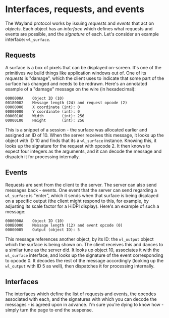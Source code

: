 # Interfaces, requests, and events

The Wayland protocol works by issuing *requests* and *events* that act on
*objects*. Each object has an *interface* which defines what requests and events
are possible, and the *signature* of each. Let's consider an example interface:
`wl_surface`.

## Requests

A surface is a box of pixels that can be displayed on-screen. It's one of the
primitives we build things like application windows out of. One of its
*requests* is "damage", which the client uses to indicate that some part of the
surface has changed and needs to be redrawn. Here's an annotated example of a
"damage" message on the wire (in hexadecimal):

    0000000A    Object ID (10)
    00180002    Message length (24) and request opcode (2)
    00000000    X coordinate (int): 0
    00000000    Y coordinate (int): 0
    00000100    Width        (int): 256
    00000100    Height       (int): 256

This is a snippet of a session - the surface was allocated earlier and assigned
an ID of 10. When the server receives this message, it looks up the object with
ID 10 and finds that its a `wl_surface` instance. Knowing this, it looks up the
signature for the request with opcode 2. It then knows to expect four integers
as the arguments, and it can decode the message and dispatch it for processing
internally.

## Events

Requests are sent from the client to the server. The server can also send
messages back - events. One event that the server can send regarding a
`wl_surface` is "enter", which it sends when that surface is being displayed on
a specific output (the client might respond to this, for example, by adjusting
its scale factor for a HiDPI display). Here's an example of such a message:

    0000000A    Object ID (10)
    000B0000    Message length (12) and event opcode (0)
    00000005    Output (object ID): 5

This message references another object, by its ID: the `wl_output` object which
the surface is being shown on. The client receives this and dances to a similar
tune as the server did. It looks up object 10, associates it with the
`wl_surface` interface, and looks up the signature of the event corresponding to
opcode 0. It decodes the rest of the message accordingly (looking up the
`wl_output` with ID 5 as well), then dispatches it for processing internally.

## Interfaces

The interfaces which define the list of requests and events, the opcodes
associated with each, and the signatures with which you can decode the messages -
is agreed upon in advance. I'm sure you're dying to know how - simply turn the
page to end the suspense.
